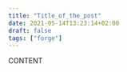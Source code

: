 ```yaml
---
title: "Title_of_the_post"
date: 2021-05-14T13:23:14+02:00
draft: false
tags: ["forge"]
---
```

CONTENT
